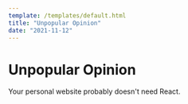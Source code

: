```yaml
---
template: /templates/default.html
title: "Unpopular Opinion"
date: "2021-11-12"
---
```


# Unpopular Opinion

Your personal website probably doesn't need React.
